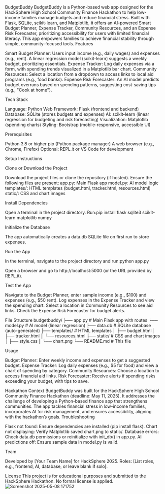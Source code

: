 BudgetBuddy
BudgetBuddy is a Python-based web app designed for the HackSphere High School Community Finance Hackathon to help low-income families manage budgets and reduce financial stress. Built with Flask, SQLite, scikit-learn, and Matplotlib, it offers an AI-powered Smart Budget Planner, Expense Tracker, Community Resources, and an Expense Risk Forecaster, prioritizing accessibility for users with limited financial literacy. This app empowers families to achieve financial stability through simple, community-focused tools.
Features

Smart Budget Planner: Users input income (e.g., daily wages) and expenses (e.g., rent). A linear regression model (scikit-learn) suggests a weekly budget, prioritizing essentials.
Expense Tracker: Log daily expenses via a form, with spending trends visualized in a Matplotlib bar chart.
Community Resources: Select a location from a dropdown to access links to local aid programs (e.g., food banks).
Expense Risk Forecaster: An AI model predicts budget overruns based on spending patterns, suggesting cost-saving tips (e.g., "Cook at home").

Tech Stack

Language: Python
Web Framework: Flask (frontend and backend)
Database: SQLite (stores budgets and expenses)
AI: scikit-learn (linear regression for budgeting and risk forecasting)
Visualization: Matplotlib (spending charts)
Styling: Bootstrap (mobile-responsive, accessible UI)

Prerequisites

Python 3.8 or higher
pip (Python package manager)
A web browser (e.g., Chrome, Firefox)
Optional: REPL.it or VS Code for development

Setup Instructions

Clone or Download the Project

Download the project files or clone the repository (if hosted).
Ensure the following files are present:
app.py: Main Flask app
model.py: AI model logic
templates/: HTML templates (budget.html, tracker.html, resources.html)
static/: CSS and chart images




Install Dependencies

Open a terminal in the project directory.
Run:pip install flask sqlite3 scikit-learn matplotlib numpy




Initialize the Database

The app automatically creates a data.db SQLite file on first run to store expenses.


Run the App

In the terminal, navigate to the project directory and run:python app.py


Open a browser and go to http://localhost:5000 (or the URL provided by REPL.it).


Test the App

Navigate to the Budget Planner, enter sample income (e.g., $100) and expenses (e.g., $50 rent).
Log expenses in the Expense Tracker and view the spending chart.
Select a location in Community Resources to see aid links.
Check the Expense Risk Forecaster for budget alerts.



File Structure
budgetbuddy/
├── app.py              # Main Flask app with routes
├── model.py            # AI model (linear regression)
├── data.db             # SQLite database (auto-generated)
├── templates/          # HTML templates
│   ├── budget.html
│   ├── tracker.html
│   └── resources.html
├── static/             # CSS and chart images
│   ├── style.css
│   └── chart.png
└── README.md           # This file

Usage

Budget Planner: Enter weekly income and expenses to get a suggested budget.
Expense Tracker: Log daily expenses (e.g., $5 for food) and view a chart of spending by category.
Community Resources: Choose a location to access financial aid links.
Risk Forecaster: Receive alerts if spending risks exceeding your budget, with tips to save.

Hackathon Context
BudgetBuddy was built for the HackSphere High School Community Finance Hackathon (deadline: May 11, 2025). It addresses the challenge of developing a Python-based finance app that strengthens communities. The app tackles financial stress in low-income families, incorporates AI for risk management, and ensures accessibility, aligning with the hackathon’s goals.
Troubleshooting

Flask not found: Ensure dependencies are installed (pip install flask).
Chart not displaying: Verify Matplotlib saved chart.png to static/.
Database errors: Check data.db permissions or reinitialize with init_db() in app.py.
AI predictions off: Ensure sample data in model.py is valid.

Team

Developed by [Your Team Name] for HackSphere 2025.
Roles: [List roles, e.g., frontend, AI, database, or leave blank if solo].

License
This project is for educational purposes and submitted to the HackSphere Hackathon. No formal license is applied.
![Screenshot 2025-05-08 171752](https://github.com/user-attachments/assets/1ddfe780-ab99-4961-9d19-bebd0954574c)

